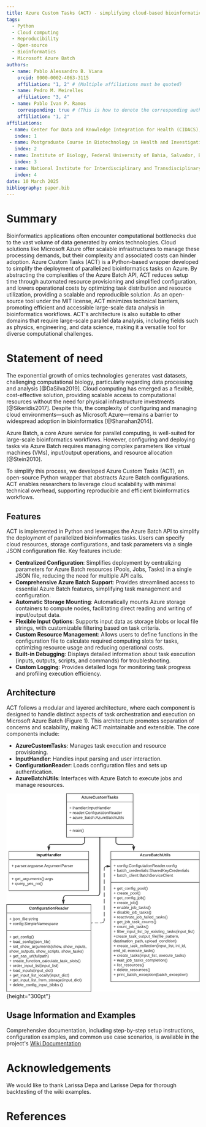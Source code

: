 ```yaml
---
title: Azure Custom Tasks (ACT) - simplifying cloud-based bioinformatics with efficient parallel computing on Microsoft Azure
tags:
  - Python
  - Cloud computing
  - Reproducibility
  - Open-source
  - Bioinformatics
  - Microsoft Azure Batch
authors:
  - name: Pablo Alessandro B. Viana
    orcid: 0000-0002-4063-3115
    affiliation: "1, 2" # (Multiple affiliations must be quoted)
  - name: Pedro M. Meirelles
    affiliation: "3, 4"
  - name: Pablo Ivan P. Ramos
    corresponding: true # (This is how to denote the corresponding author)
    affiliation: "1, 2"
affiliations:
 - name: Center for Data and Knowledge Integration for Health (CIDACS), Gonçalo Moniz Institute, Oswaldo Cruz Foundation (Fiocruz Bahia), Salvador, Bahia, Brazil.
   index: 1
 - name: Postgraduate Course in Biotechnology in Health and Investigative Medicine (PgBSMI), Gonçalo Moniz Institute, Oswaldo Cruz Foundation (Fiocruz Bahia), Salvador, Bahia, Brazil.
   index: 2
 - name: Institute of Biology, Federal University of Bahia, Salvador, Bahia, Brazil.
   index: 3
 - name: National Institute for Interdisciplinary and Transdisciplinary Studies in Ecology and Evolution (IN-TREE), Salvador, Bahia, Brazil.
   index: 4
date: 10 March 2025
bibliography: paper.bib
---
```


# Summary

Bioinformatics applications often encounter computational bottlenecks due to the vast volume of data generated by omics technologies. Cloud solutions like Microsoft Azure offer scalable infrastructures to manage these processing demands, but their complexity and associated costs can hinder adoption. Azure Custom Tasks (ACT) is a Python-based wrapper developed to simplify the deployment of parallelized bioinformatics tasks on Azure. By abstracting the complexities of the Azure Batch API, ACT reduces setup time through automated resource provisioning and simplified configuration, and lowers operational costs by optimizing task distribution and resource utilization, providing a scalable and reproducible solution. As an open-source tool under the MIT license, ACT minimizes technical barriers, promoting efficient and accessible large-scale data analysis in bioinformatics workflows. ACT's architecture is also suitable to other domains that require large-scale parallel data analysis, including fields such as physics, engineering, and data science, making it a versatile tool for diverse computational challenges.

# Statement of need

The exponential growth of omics technologies generates vast datasets, challenging computational biology, particularly regarding data processing and analysis [@DaSilva2019]. Cloud computing has emerged as a flexible, cost-effective solution, providing scalable access to computational resources without the need for physical infrastructure investments [@Sikeridis2017]. Despite this, the complexity of configuring and managing cloud environments—such as Microsoft Azure—remains a barrier to widespread adoption in bioinformatics [@Shanahan2014].

Azure Batch, a core Azure service for parallel computing, is well-suited for large-scale bioinformatics workflows. However, configuring and deploying tasks via Azure Batch requires managing complex parameters like virtual machines (VMs), input/output operations, and resource allocation [@Stein2010].

To simplify this process, we developed Azure Custom Tasks (ACT), an open-source Python wrapper that abstracts Azure Batch configurations. ACT enables researchers to leverage cloud scalability with minimal technical overhead, supporting reproducible and efficient bioinformatics workflows.

## Features

ACT is implemented in Python and leverages the Azure Batch API to simplify the deployment of parallelized bioinformatics tasks. Users can specify cloud resources, storage configurations, and task parameters via a single JSON configuration file. Key features include:

- **Centralized Configuration**: Simplifies deployment by centralizing parameters for Azure Batch resources (Pools, Jobs, Tasks) in a single JSON file, reducing the need for multiple API calls.
- **Comprehensive Azure Batch Support**: Provides streamlined access to essential Azure Batch features, simplifying task management and configuration.
- **Automatic Storage Mounting**: Automatically mounts Azure storage containers to compute nodes, facilitating direct reading and writing of input/output data.
- **Flexible Input Options**: Supports input data as storage blobs or local file strings, with customizable filtering based on task criteria.
- **Custom Resource Management**: Allows users to define functions in the configuration file to calculate required computing slots for tasks, optimizing resource usage and reducing operational costs.
- **Built-in Debugging**: Displays detailed information about task execution (inputs, outputs, scripts, and commands) for troubleshooting.
- **Custom Logging**: Provides detailed logs for monitoring task progress and profiling execution efficiency.

## Architecture

ACT follows a modular and layered architecture, where each component is designed to handle distinct aspects of task orchestration and execution on Microsoft Azure Batch (Figure 1). This architecture promotes separation of concerns and scalability, making ACT maintainable and extensible. The core components include:

- **AzureCustomTasks**: Manages task execution and resource provisioning.
- **InputHandler**: Handles input parsing and user interaction.
- **ConfigurationReader**: Loads configuration files and sets up authentication.
- **AzureBatchUtils**: Interfaces with Azure Batch to execute jobs and manage resources.

![Figure 1. UML class diagram of Azure Custom Tasks (ACT)](ACT_UML.png){height="300pt"}

## Usage Information and Examples

Comprehensive documentation, including step-by-step setup instructions, configuration examples, and common use case scenarios, is available in the project's [Wiki Documentation](https://github.com/MeirellesLab/AzureCustomTasks/wiki)

# Acknowledgements

We would like to thank Larissa Depa and Larisse Depa for thorough backtesting of the wiki examples. 

# References

